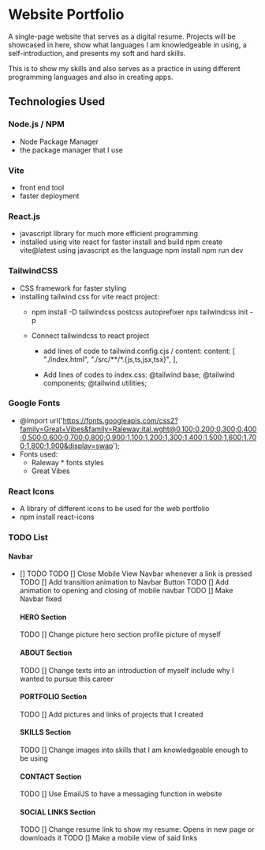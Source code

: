 # Website Portfolio

A single-page website that serves as a digital resume. Projects will be showcased in here, 
show what languages I am knowledgeable in using, a self-introduction, and presents 
my soft and hard skills.

This is to show my skills and also serves as a practice in using
different programming languages and also in creating apps.

## Technologies Used

### Node.js / NPM
  - Node Package Manager
  - the package manager that I use
### Vite 
  - front end tool
  - faster deployment
### React.js
  - javascript library for much more efficient programming
  - installed using vite react for faster install and build
      npm create vite@latest
      using javascript as the language
      npm install
      npm run dev
### TailwindCSS
  - CSS framework for faster styling
  - installing tailwind css for vite react project:
    - npm install -D tailwindcss postcss autoprefixer
      npx tailwindcss init -p

    - Connect tailwindcss to react project
      * add lines of code to tailwind.config.cjs / content:
        content: [
          "./index.html",
          "./src/**/*.{js,ts,jsx,tsx}",
        ],

      * Add lines of codes to index.css:
      @tailwind base;
      @tailwind components;
      @tailwind utilities;
  
### Google Fonts
  - @import url('https://fonts.googleapis.com/css2?family=Great+Vibes&family=Raleway:ital,wght@0,100;0,200;0,300;0,400;0,500;0,600;0,700;0,800;0,900;1,100;1,200;1,300;1,400;1,500;1,600;1,700;1,800;1,900&display=swap');
  - Fonts used:
    * Raleway * fonts styles
    * Great Vibes 
### React Icons
  - A library of different icons to be used for the web portfolio
  - npm install react-icons
    
### TODO List

  #### Navbar
- [] TODO
    TODO [] Close Mobile View Navbar whenever a link is pressed
    TODO [] Add transition animation to Navbar Button
    TODO [] Add animation to opening and closing of mobile navbar
    TODO [] Make Navbar fixed 
 
  #### HERO Section
    TODO [] Change picture hero section profile picture of myself

  #### ABOUT Section 
    TODO [] Change texts into an introduction of myself include why I wanted to pursue this career

  #### PORTFOLIO Section
    TODO [] Add pictures and links of projects that I created

  #### SKILLS Section
    TODO [] Change images into skills that I am knowledgeable enough to be using

  #### CONTACT Section
    TODO [] Use EmailJS to have a messaging function in website

  #### SOCIAL LINKS Section
    TODO [] Change resume link to show my resume: Opens in new page or downloads it
    TODO [] Make a mobile view of said links
